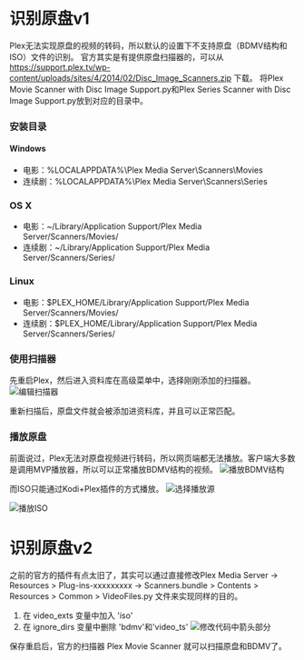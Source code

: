 # 识别原盘v1
Plex无法实现原盘的视频的转码，所以默认的设置下不支持原盘（BDMV结构和ISO）文件的识别。
官方其实是有提供原盘扫描器的，可以从 https://support.plex.tv/wp-content/uploads/sites/4/2014/02/Disc_Image_Scanners.zip 下载。
将Plex Movie Scanner with Disc Image Support.py和Plex Series Scanner with Disc Image Support.py放到对应的目录中。

### 安装目录
#### Windows
- 电影：%LOCALAPPDATA%\Plex Media Server\Scanners\Movies
- 连续剧：%LOCALAPPDATA%\Plex Media Server\Scanners\Series

### OS X
- 电影：~/Library/Application Support/Plex Media Server/Scanners/Movies/
- 连续剧：~/Library/Application Support/Plex Media Server/Scanners/Series/

### Linux
- 电影：$PLEX_HOME/Library/Application Support/Plex Media Server/Scanners/Movies/
- 连续剧：$PLEX_HOME/Library/Application Support/Plex Media Server/Scanners/Series/

### 使用扫描器
先重启Plex，然后进入资料库在高级菜单中，选择刚刚添加的扫描器。
![编辑扫描器](https://p.sda1.dev/5/e6850205e4a169de92831d8a5ec26070/image.png)

重新扫描后，原盘文件就会被添加进资料库，并且可以正常匹配。

### 播放原盘
前面说过，Plex无法对原盘视频进行转码，所以网页端都无法播放。客户端大多数是调用MVP播放器，所以可以正常播放BDMV结构的视频。
![播放BDMV结构](https://img70.pixhost.to/images/115/277688846_screenshot-2022-04-12-210104.png)

而ISO只能通过Kodi+Plex插件的方式播放。
![选择播放源](https://img70.pixhost.to/images/115/277688783_.png)

![播放ISO](https://img70.pixhost.to/images/115/277688780_.png)

# 识别原盘v2
之前的官方的插件有点太旧了，其实可以通过直接修改Plex Media Server -> Resources > Plug-ins-xxxxxxxxx -> Scanners.bundle > Contents > Resources > Common > VideoFiles.py 文件来实现同样的目的。

1. 在 video_exts 变量中加入 'iso'
2. 在 ignore_dirs 变量中删除 'bdmv'和'video_ts'
![修改代码中箭头部分](https://p.sda1.dev/6/b995ddbfb70e02ee672733dfa732ad6a/image.png)

保存重启后，官方的扫描器 Plex Movie Scanner 就可以扫描原盘和BDMV了。
